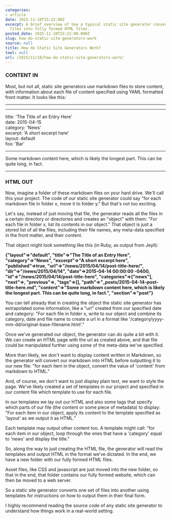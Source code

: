 ```yaml
---
categories:
- article
date: 2015-11-10T15:22:00Z
excerpt: A brief overview of how a typical static site generator converts markdown
  files into fully formed HTML files.
posted_date: 2015-11-10T15:22:00.000Z
slug: how-do-static-site-generators-work
source: null
title: How do Static Site Generators Work?
tool: null
url: /2015/11/10/how-do-static-site-generators-work/
---
```


### CONTENT IN

Most, but not all, static site generators use markdown files to store content, with information about each file of content specified using YAML formatted front matter. It looks like this:


---
  
- - -  
title: 'The Title of an Entry Here'  
date: 2015-04-15  
category: 'News'  
excerpt: 'A short excerpt here'  
layout: default  
foo: 'Bar'  
- - -  
Some markdown content here, which is likely the longest part. This can be quite long, in fact.

---


### HTML OUT

Now, imagine a folder of these markdown files on your hard drive. We'll call this your project. The code of our static site generator could say "for each markdown file in folder x, move it to folder y." But that's not too exciting.

Let's say, instead of just moving that file, the generator reads all the files in a certain directory or directories and creates an "object" with them: "For each file in folder x, list its contents in our object." That object is just a stored list of all the files, including their file names, any meta-data specified in the front matter, and their content.

That object might look something like this (in Ruby, as output from Jeyll):


**\{"layout"=>"default", "title"=>"The Title of an Entry Here", "category"=>"News", "excerpt"=>"A short excerpt here", "published"=>true, "url"=>"/news/2015/04/14/post-title-here/", "dir"=>"/news/2015/04/14", "date"=>2015-04-14 00:00:00 -0400, "id"=>"/news/2015/04/14/post-title-here", "categories"=>\["news"], "next"=>, "previous"=>, "tags"=>\[], "path"=>"\_posts/2015-04-14-post-title-here.md", "content"=>"Some markdown content here, which is likely the longest part. This can be quite long, in fact.", "section"=>"post"}**


You can tell already that in creating the object the static site  generator has extrapolated some information, like a "url" created from our specified date and category: "For each file in folder x, write to our object and combine its category, date and file name to create a url in a format like '/category/yyyy-mm-dd/original-base-filename.html'."

Once we've generated our object, the generator can do quite a bit with it. We can create an HTML page with the url as created above, and that file could be manipulated further using some of the meta-data we've specified.

More than likely, we don't want to display content written in Markdown, so the generator will convert our markdown into HTML before outputting it to our new file: "for each item in the object, convert the value of 'content' from markdown to HTML."

And, of course, we don't want to just display plain text, we want to style the page. We've likely created a set of templates in our project and specified in our content file which template to use for each file.

In our templates we lay out our HTML and also some tags that specify which parts of our file (the content or some piece of metadata) to display: "For each item in our object, apply its content to the template specified as 'layout' as we output it as HTML."

Each template may output other content too. A template might call: "for each item in our object, loop through the ones that have a 'category' equal to 'news' and display the title."

So, along the way to just creating the HTML file, the generator will read the templates and output HTML in the format we've dictated. In the end, we have a new folder with our fully formed HTML files.

Asset files, like CSS and javascript are just moved into the new folder, so that in the end, that folder contains our fully formed website, which can then be moved to a web server.

So a static site generator converts one set of files into another using templates for instructions on how to output them in their final form.

I highly recommend reading the source code of any static site generator to understand how things work in a real-world setting.


